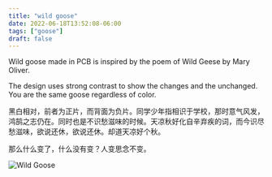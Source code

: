 ```yaml
---
title: "wild goose"
date: 2022-06-18T13:52:08-06:00
tags: ["goose"]
draft: false
---
```


Wild goose made in PCB is inspired by the poem of Wild Geese by Mary Oliver.

The design uses strong contrast to show the changes and the unchanged. You are the same goose regardless of color. 

黑白相对，前者为正片，而背面为负片。同学少年指相识于学校，那时意气风发，鸿鹄之志仍在。同时也是不识愁滋味的时候。天凉秋好化自辛弃疾的词，而今识尽愁滋味，欲说还休，欲说还休。却道天凉好个秋。

那么什么变了，什么没有变？人变思念不变。

![Wild Goose](/wild-goose.png)

